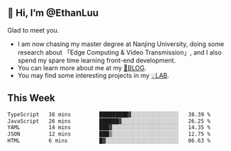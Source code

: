 ## 👋 Hi, I’m @EthanLuu

Glad to meet you.

- I am now chasing my master degree at Nanjing University, doing some research about 「Edge Computing & Video Transmission」, and I also spend my spare time learning front-end development.
- You can learn more about me at my [📝BLOG](https://blog.ethanloo.cn).
- You may find some interesting projects in my [💡LAB](https://lab.ethanloo.cn).

## This Week
<!--START_SECTION:waka-->

```txt
TypeScript   38 mins         █████████▓░░░░░░░░░░░░░░░   38.39 %
JavaScript   26 mins         ██████▓░░░░░░░░░░░░░░░░░░   26.25 %
YAML         14 mins         ███▓░░░░░░░░░░░░░░░░░░░░░   14.35 %
JSON         12 mins         ███▒░░░░░░░░░░░░░░░░░░░░░   12.75 %
HTML         6 mins          █▓░░░░░░░░░░░░░░░░░░░░░░░   06.63 %
```

<!--END_SECTION:waka-->

